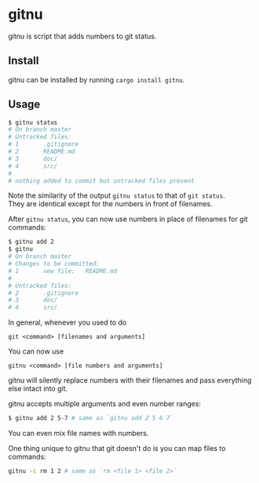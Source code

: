 # gitnu

gitnu is script that adds numbers to git status.

## Install

gitnu can be installed by running `cargo install gitnu`.

## Usage

```bash
$ gitnu status
# On branch master
# Untracked files:
# 1       .gitignore
# 2       README.md
# 3       doc/
# 4       src/
#
# nothing added to commit but untracked files present
```

Note the similarity of the output `gitnu status` to that of `git status`.  
They are identical except for the numbers in front of filenames.

After `gitnu status`, you can now use numbers in place of filenames for git
commands:

```bash
$ gitnu add 2
$ gitnu
# On branch master
# Changes to be committed:
# 1       new file:   README.md
#
# Untracked files:
# 2       .gitignore
# 3       doc/
# 4       src/
```

In general, whenever you used to do

```
git <command> [filenames and arguments]
```

You can now use

```
gitnu <command> [file numbers and arguments]
```

gitnu will silently replace numbers with their filenames and pass everything
else intact into git.

gitnu accepts multiple arguments and even number ranges:

```bash
$ gitnu add 2 5-7 # same as `gitnu add 2 5 6 7`
```

You can even mix file names with numbers.

One thing unique to gitnu that git doesn't do is you can map files to
commands:

```bash
gitnu -c rm 1 2 # same as `rm <file 1> <file 2>`
```
